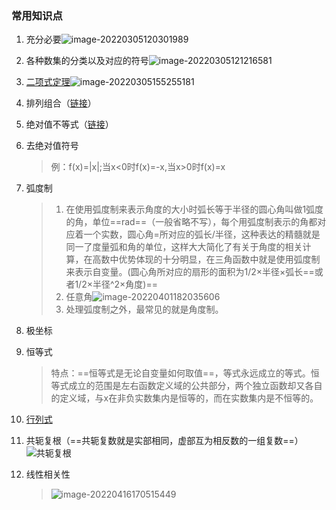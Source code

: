 ### 常用知识点

1. 充分必要![image-20220305120301989](https://s2.loli.net/2022/03/05/cUkPhJSrmL5nZ19.png)

2. 各种数集的分类以及对应的符号![image-20220305121216581](https://s2.loli.net/2022/03/05/OadVLuInRsYSpG2.png)

3. [二项式定理](https://baike.baidu.com/item/%E4%BA%8C%E9%A1%B9%E5%BC%8F%E5%AE%9A%E7%90%86/7134359)![image-20220305155255181](https://s2.loli.net/2022/03/05/JgVvqiCrnxHe4Zb.png)

4. 排列组合（[链接](https://zhuanlan.zhihu.com/p/41855459)）

5. 绝对值不等式（[链接](https://baike.baidu.com/item/%E7%BB%9D%E5%AF%B9%E5%80%BC%E4%B8%8D%E7%AD%89%E5%BC%8F/7833290)）

6. 去绝对值符号

   > 例：f(x)=|x|;当x<0时f(x)=-x,当x>0时f(x)=x

7. 弧度制

   > 1. 在使用弧度制来表示角度的大小时弧长等于半径的圆心角叫做1弧度的角，单位==rad==（一般省略不写），每个用弧度制表示的角都对应着一个实数，圆心角=所对应的弧长/半径，这种表达的精髓就是同一了度量弧和角的单位，这样大大简化了有关于角度的相关计算，在高数中优势体现的十分明显，在三角函数中就是使用弧度制来表示自变量。(圆心角所对应的扇形的面积为1/2×半径×弧长==或者1/2×半径^2×角度)==
   > 2. 任意角![image-20220401182035606](https://s2.loli.net/2022/04/01/KuCmA5FztRcjwep.png)
   > 3. 处理弧度制之外，最常见的就是角度制。

8. 极坐标

9. 恒等式

   > 特点：==恒等式是无论自变量如何取值==，等式永远成立的等式。恒等式成立的范围是左右函数定义域的公共部分，两个独立函数却又各自的定义域，与x在非负实数集内是恒等的，而在实数集内是不恒等的。

10. [行列式](https://baike.baidu.com/item/%E8%A1%8C%E5%88%97%E5%BC%8F/2010180)

11. 共轭复根（==共轭复数就是实部相同，虚部互为相反数的一组复数==）![共轭复根](https://s2.loli.net/2022/04/16/I6972PRyqZbHJk8.png)

12. 线性相关性

    > ![image-20220416170515449](https://s2.loli.net/2022/04/16/UZhMXgpDoFL4znx.png)
